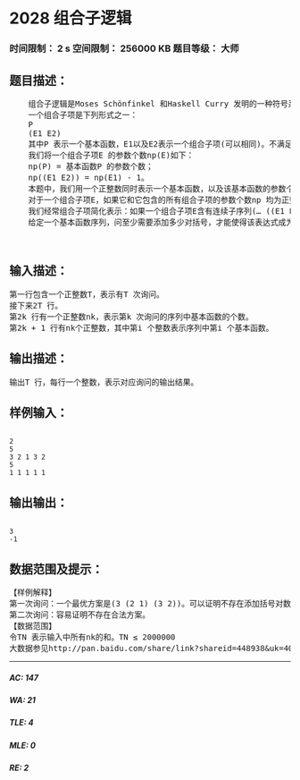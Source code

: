 # 2028 组合子逻辑   
### 时间限制： 2 s     空间限制： 256000 KB     题目等级： 大师  
## 题目描述：  

<pre>
    组合子逻辑是Moses Schönfinkel 和Haskell Curry 发明的一种符号系统，用于消除数理逻辑中对于变量的需要。本题考察一种与真实世界的组合子演算略有差别的组合子系统。  
    一个组合子项是下列形式之一：  
    P  
    (E1 E2)  
    其中P 表示一个基本函数，E1以及E2表示一个组合子项(可以相同)。不满足以上形式的表达式均非组合子项。  
    我们将一个组合子项E 的参数个数np(E)如下：  
    np(P) = 基本函数P 的参数个数；   
    np((E1 E2)) = np(E1) - 1。  
    本题中，我们用一个正整数同时表示一个基本函数，以及该基本函数的参数个数。  
    对于一个组合子项E，如果它和它包含的所有组合子项的参数个数np 均为正整数，那么我们称这个E为范式。   
    我们经常组合子项简化表示：如果一个组合子项E含有连续子序列(… ((E1 E2) E3) …En) (其中n ≥ 3)，其中Ek表示组合子项(可以是简化表示的)，那么将该部分替换为(E1 E2 E3 … En)，其他部分不变，得到表达式E 的一个简化表示。一个组合子项可以被简化表示多次。  
    给定一个基本函数序列，问至少需要添加多少对括号，才能使得该表达式成为一个范式的简化表示(即满足范式的性质)；如果无论如何怎样添加括号，均不能得到范式的简化表示，输出-1。
 
 
</pre>
  
  
## 输入描述：  

<pre>
第一行包含一个正整数T，表示有T 次询问。  
接下来2T 行。  
第2k 行有一个正整数nk，表示第k 次询问的序列中基本函数的个数。  
第2k + 1 行有nk个正整数，其中第i 个整数表示序列中第i 个基本函数。 
</pre>
  
  
## 输出描述：  

<pre>
输出T 行，每行一个整数，表示对应询问的输出结果。
</pre>
  
  
## 样例输入：  

<pre><code>
2   
5  
3 2 1 3 2  
5  
1 1 1 1 1
</code></pre>
  
  
## 输出输出：  

<pre><code>
3  
-1
</code></pre>
  
  
## 数据范围及提示：  

<pre>
【样例解释】  
第一次询问：一个最优方案是(3 (2 1) (3 2))。可以证明不存在添加括号对数更少的方案。  
第二次询问：容易证明不存在合法方案。  
【数据范围】  
令TN 表示输入中所有nk的和。TN ≤ 2000000   
大数据参见http://pan.baidu.com/share/link?shareid=448938&uk=4078610433
</pre>
  
  
***  

##### AC: 147  
##### WA: 21  
##### TLE: 4  
##### MLE: 0  
##### RE: 2  
